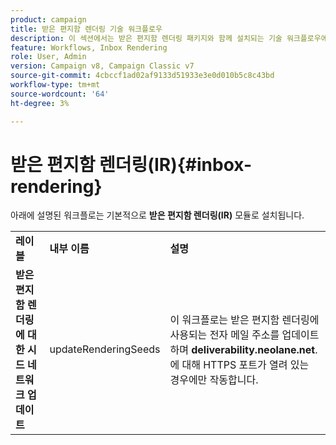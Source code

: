 ```yaml
---
product: campaign
title: 받은 편지함 렌더링 기술 워크플로우
description: 이 섹션에서는 받은 편지함 렌더링 패키지와 함께 설치되는 기술 워크플로우에 대해 설명합니다
feature: Workflows, Inbox Rendering
role: User, Admin
version: Campaign v8, Campaign Classic v7
source-git-commit: 4cbccf1ad02af9133d51933e3e0d010b5c8c43bd
workflow-type: tm+mt
source-wordcount: '64'
ht-degree: 3%

---
```



# 받은 편지함 렌더링(IR){#inbox-rendering}



아래에 설명된 워크플로는 기본적으로 **받은 편지함 렌더링(IR)** 모듈로 설치됩니다.

<table> 
 <tbody> 
  <tr> 
   <td> <strong>레이블</strong><br /> </td> 
   <td> <strong>내부 이름</strong><br /> </td> 
   <td> <strong>설명</strong><br /> </td> 
  </tr> 
  <tr> 
   <td> <strong>받은 편지함 렌더링에 대한 시드 네트워크 업데이트</strong><br /> </td> 
   <td> <span class="uicontrol">updateRenderingSeeds</span> <br /> </td> 
   <td> 이 워크플로는 받은 편지함 렌더링에 사용되는 전자 메일 주소를 업데이트하며 <strong>deliverability.neolane.net</strong>.<br />에 대해 HTTPS 포트가 열려 있는 경우에만 작동합니다. </td> 
  </tr> 
 </tbody> 
</table>

